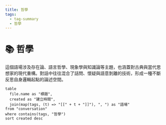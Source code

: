 ```yaml
---
title: 哲學
tags:
  - tag-summary
  - 哲學
---
```


# 📚 哲學

這個語場涉及存在論、語言哲學、現象學與知識論等主題，也涵蓋對古典與當代思想家的現代重構。對話中往往混合了詰問、懷疑與語意剝離的技術，形成一種不斷反思自身邏輯起點的論述空間。

```dataview
table
  file.name as "標題",
  created as "建立時間",
  join(map(tags, (t) => "[[" + t + "]]"), ", ") as "語場"
from "conversation"
where contains(tags, "哲學")
sort created desc
```
